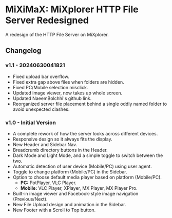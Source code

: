 # MiXiMaX: MiXplorer HTTP File Server Redesigned
A redesign of the HTTP File Server on MiXplorer.


## Changelog


### v1.1 - 20240630041821
* Fixed upload bar overflow.
* Fixed extra gap above files when folders are hidden.
* Fixed PC/Mobile selection misclick.
* Updated image viewer, now takes up whole screen.
* Updated NaeemBolchhi's github link.
* Reorganized server file placement behind a single oddly named folder to avoid unexpected clashes.


### v1.0 - Initial Version
* A complete rework of how the server looks across different devices.
* Responsive design so it always fits the display.
* New Header and Sidebar Nav.
* Breadcrumb directory buttons in the Header.
* Dark Mode and Light Mode, and a simple toggle to switch between the two.
* Automatic detection of user device (Mobile/PC) using user agent.
* Toggle to change platform (Mobile/PC) in the Sidebar.
* Option to choose default media player based on platform (Mobile/PC).
    * **PC:** PotPlayer, VLC Player.
    * **Mobile:** VLC Player, XPlayer, MX Player, MX Player Pro.
* Built-in image viewer and Facebook-style image navigation (Previous/Next).
* New File Upload design and animation in the Sidebar.
* New Footer with a Scroll to Top button.